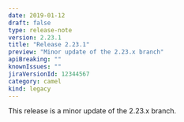```yaml
---
date: 2019-01-12
draft: false 
type: release-note
version: 2.23.1
title: "Release 2.23.1"
preview: "Minor update of the 2.23.x branch"
apiBreaking: ""
knownIssues: ""
jiraVersionId: 12344567
category: camel
kind: legacy
---
```


This release is a minor update of the 2.23.x branch.
